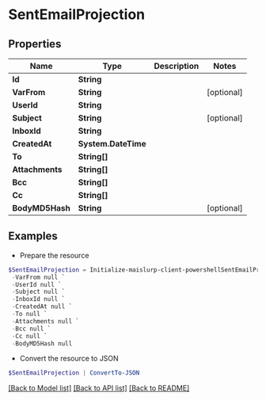 # SentEmailProjection
## Properties

Name | Type | Description | Notes
------------ | ------------- | ------------- | -------------
**Id** | **String** |  | 
**VarFrom** | **String** |  | [optional] 
**UserId** | **String** |  | 
**Subject** | **String** |  | [optional] 
**InboxId** | **String** |  | 
**CreatedAt** | **System.DateTime** |  | 
**To** | **String[]** |  | 
**Attachments** | **String[]** |  | 
**Bcc** | **String[]** |  | 
**Cc** | **String[]** |  | 
**BodyMD5Hash** | **String** |  | [optional] 

## Examples

- Prepare the resource
```powershell
$SentEmailProjection = Initialize-maislurp-client-powershellSentEmailProjection  -Id null `
 -VarFrom null `
 -UserId null `
 -Subject null `
 -InboxId null `
 -CreatedAt null `
 -To null `
 -Attachments null `
 -Bcc null `
 -Cc null `
 -BodyMD5Hash null
```

- Convert the resource to JSON
```powershell
$SentEmailProjection | ConvertTo-JSON
```

[[Back to Model list]](../README#documentation-for-models) [[Back to API list]](../README#documentation-for-api-endpoints) [[Back to README]](../README)

